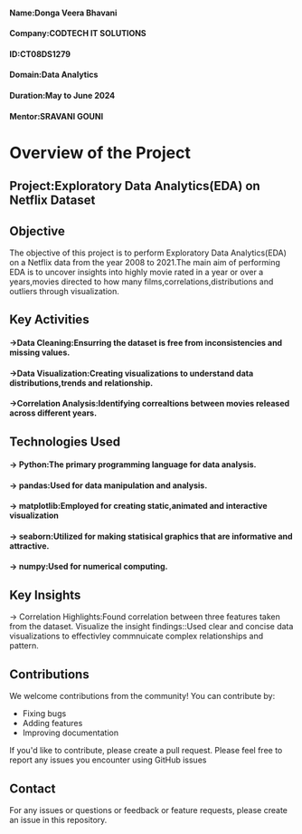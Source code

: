 #### Name:Donga Veera Bhavani
#### Company:CODTECH IT SOLUTIONS
#### ID:CT08DS1279
#### Domain:Data Analytics
#### Duration:May to June 2024
#### Mentor:SRAVANI GOUNI

# Overview of the Project

## Project:Exploratory Data Analytics(EDA) on Netflix Dataset

## Objective

The objective of this project is to perform Exploratory Data Analytics(EDA) on a Netflix data from the year 2008 to 2021.The main aim of performing EDA is to uncover insights into highly movie rated in a year or over a years,movies directed to how many films,correlations,distributions and outliers through visualization.

## Key Activities
#### ->Data Cleaning:Ensurring the dataset is free from inconsistencies and missing values.
#### ->Data Visualization:Creating visualizations to understand data distributions,trends and relationship.
#### ->Correlation Analysis:Identifying correaltions between movies released across different years.

## Technologies Used
#### -> Python:The primary programming language for data analysis.
#### -> pandas:Used for data manipulation and analysis.
#### -> matplotlib:Employed for creating static,animated and interactive visualization
#### -> seaborn:Utilized for making statisical graphics that are informative and attractive.
#### -> numpy:Used for numerical computing.

## Key Insights
-> Correlation Highlights:Found correlation between three features taken from the dataset.
Visualize the insight findings::Used clear and concise data visualizations to effectivley commnuicate complex relationships and pattern.

## Contributions
We welcome contributions from the community! You can contribute by:

* Fixing bugs
* Adding features
* Improving documentation

If you'd like to contribute, please create a pull request.
Please feel free to report any issues you encounter using GitHub issues

## Contact
For any issues or questions or feedback or feature requests, please create an issue in this repository.
